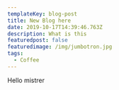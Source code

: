 ```yaml
---
templateKey: blog-post
title: New Blog here
date: 2019-10-17T14:39:46.763Z
description: What is this
featuredpost: false
featuredimage: /img/jumbotron.jpg
tags:
  - Coffee
---
```

Hello mistrer
